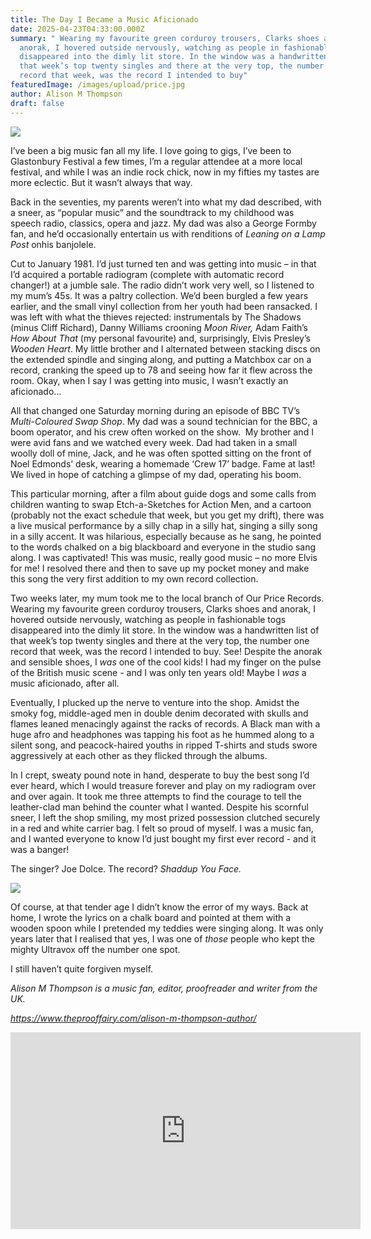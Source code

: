 ```yaml
---
title: The Day I Became a Music Aficionado
date: 2025-04-23T04:33:00.000Z
summary: " Wearing my favourite green corduroy trousers, Clarks shoes and
  anorak, I hovered outside nervously, watching as people in fashionable togs
  disappeared into the dimly lit store. In the window was a handwritten list of
  that week’s top twenty singles and there at the very top, the number one
  record that week, was the record I intended to buy"
featuredImage: /images/upload/price.jpg
author: Alison M Thompson
draft: false
---
```

![](/images/upload/price.jpg)

I’ve been a big music fan all my life. I love going to gigs, I’ve been to Glastonbury Festival a few times, I’m a regular attendee at a more local festival, and while I was an indie rock chick, now in my fifties my tastes are more eclectic. But it wasn’t always that way.

Back in the seventies, my parents weren’t into what my dad described, with a sneer, as “popular music” and the soundtrack to my childhood was speech radio, classics, opera and jazz. My dad was also a George Formby fan, and he’d occasionally entertain us with renditions of *Leaning on a Lamp Post* onhis banjolele.

Cut to January 1981. I’d just turned ten and was getting into music – in that I’d acquired a portable radiogram (complete with automatic record changer!) at a jumble sale. The radio didn’t work very well, so I listened to my mum’s 45s. It was a paltry collection. We’d been burgled a few years earlier, and the small vinyl collection from her youth had been ransacked. I was left with what the thieves rejected: instrumentals by The Shadows (minus Cliff Richard), Danny Williams crooning *Moon River,* Adam Faith’s *How About That* (my personal favourite) and, surprisingly, Elvis Presley’s *Wooden Heart*. My little brother and I alternated between stacking discs on the extended spindle and singing along, and putting a Matchbox car on a record, cranking the speed up to 78 and seeing how far it flew across the room. Okay, when I say I was getting into music, I wasn’t exactly an aficionado…

All that changed one Saturday morning during an episode of BBC TV’s *Multi-Coloured Swap Shop*. My dad was a sound technician for the BBC, a boom operator, and his crew often worked on the show.  My brother and I were avid fans and we watched every week. Dad had taken in a small woolly doll of mine, Jack, and he was often spotted sitting on the front of Noel Edmonds’ desk, wearing a homemade ‘Crew 17’ badge. Fame at last! We lived in hope of catching a glimpse of my dad, operating his boom.

This particular morning, after a film about guide dogs and some calls from children wanting to swap Etch-a-Sketches for Action Men, and a cartoon (probably not the exact schedule that week, but you get my drift), there was a live musical performance by a silly chap in a silly hat, singing a silly song in a silly accent. It was hilarious, especially because as he sang, he pointed to the words chalked on a big blackboard and everyone in the studio sang along. I was captivated! This was music, really good music – no more Elvis for me! I resolved there and then to save up my pocket money and make this song the very first addition to my own record collection.

Two weeks later, my mum took me to the local branch of Our Price Records. Wearing my favourite green corduroy trousers, Clarks shoes and anorak, I hovered outside nervously, watching as people in fashionable togs disappeared into the dimly lit store. In the window was a handwritten list of that week’s top twenty singles and there at the very top, the number one record that week, was the record I intended to buy. See! Despite the anorak and sensible shoes, I *was* one of the cool kids! I had my finger on the pulse of the British music scene - and I was only ten years old! Maybe I *was* a music aficionado, after all.

Eventually, I plucked up the nerve to venture into the shop. Amidst the smoky fog, middle-aged men in double denim decorated with skulls and flames leaned menacingly against the racks of records. A Black man with a huge afro and headphones was tapping his foot as he hummed along to a silent song, and peacock-haired youths in ripped T-shirts and studs swore aggressively at each other as they flicked through the albums.

In I crept, sweaty pound note in hand, desperate to buy the best song I’d ever heard, which I would treasure forever and play on my radiogram over and over again. It took me three attempts to find the courage to tell the leather-clad man behind the counter what I wanted. Despite his scornful sneer, I left the shop smiling, my most prized possession clutched securely in a red and white carrier bag. I felt so proud of myself. I was a music fan, and I wanted everyone to know I’d just bought my first ever record - and it was a banger!

The singer? Joe Dolce. The record? *Shaddup You Face.*

![](/images/upload/docle.jpg)

Of course, at that tender age I didn’t know the error of my ways. Back at home, I wrote the lyrics on a chalk board and pointed at them with a wooden spoon while I pretended my teddies were singing along. It was only years later that I realised that yes, I was one of *those* people who kept the mighty Ultravox off the number one spot.

I still haven’t quite forgiven myself. 

*Alison M Thompson is a music fan, editor, proofreader and writer from the UK.*

*<https://www.theprooffairy.com/alison-m-thompson-author/>*

*[<iframe width="560" height="315" src="https://www.youtube.com/embed/sFacWGBJ_cs?si=2Hm9AKXn7a0hsB8V" title="YouTube video player" frameborder="0" allow="accelerometer; autoplay; clipboard-write; encrypted-media; gyroscope; picture-in-picture; web-share" referrerpolicy="strict-origin-when-cross-origin" allowfullscreen></iframe>](https://www.theprooffairy.com/alison-m-thompson-author/)*
